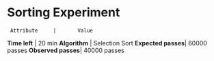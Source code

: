 Sorting Experiment 
====================


     Attribute     |       Value
   **Time left**   |       20 min
   **Algorithm**   |    Selection Sort 
**Expected passes**|     60000 passes
**Observed passes**|     40000 passes
